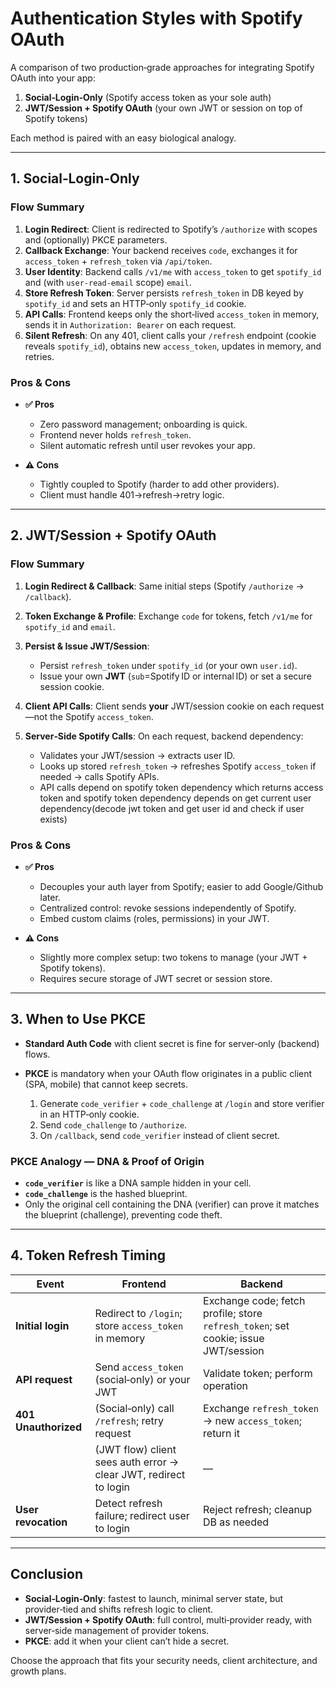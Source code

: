 # Authentication Styles with Spotify OAuth

A comparison of two production‑grade approaches for integrating Spotify OAuth into your app:

1. **Social‑Login‑Only** (Spotify access token as your sole auth)
2. **JWT/Session + Spotify OAuth** (your own JWT or session on top of Spotify tokens)

Each method is paired with an easy biological analogy.

---

## 1. Social‑Login‑Only

### Flow Summary

1. **Login Redirect**: Client is redirected to Spotify’s `/authorize` with scopes and (optionally) PKCE parameters.
2. **Callback Exchange**: Your backend receives `code`, exchanges it for `access_token` + `refresh_token` via `/api/token`.
3. **User Identity**: Backend calls `/v1/me` with `access_token` to get `spotify_id` and (with `user-read-email` scope) `email`.
4. **Store Refresh Token**: Server persists `refresh_token` in DB keyed by `spotify_id` and sets an HTTP‑only `spotify_id` cookie.
5. **API Calls**: Frontend keeps only the short‑lived `access_token` in memory, sends it in `Authorization: Bearer` on each request.
6. **Silent Refresh**: On any 401, client calls your `/refresh` endpoint (cookie reveals `spotify_id`), obtains new `access_token`, updates in memory, and retries.

### Pros & Cons

* **✅ Pros**

  * Zero password management; onboarding is quick.
  * Frontend never holds `refresh_token`.
  * Silent automatic refresh until user revokes your app.
* **⚠️ Cons**

  * Tightly coupled to Spotify (harder to add other providers).
  * Client must handle 401→refresh→retry logic.

---

## 2. JWT/Session + Spotify OAuth

### Flow Summary

1. **Login Redirect & Callback**: Same initial steps (Spotify `/authorize` → `/callback`).
2. **Token Exchange & Profile**: Exchange `code` for tokens, fetch `/v1/me` for `spotify_id` and `email`.
3. **Persist & Issue JWT/Session**:

   * Persist `refresh_token` under `spotify_id` (or your own `user.id`).
   * Issue your own **JWT** (`sub`=Spotify ID or internal ID) or set a secure session cookie.
4. **Client API Calls**: Client sends **your** JWT/session cookie on each request—not the Spotify `access_token`.
5. **Server‑Side Spotify Calls**: On each request, backend dependency:

   * Validates your JWT/session → extracts user ID.
   * Looks up stored `refresh_token` → refreshes Spotify `access_token` if needed → calls Spotify APIs.
   * API calls depend on spotify token dependency which returns access token and spotify token    dependency  depends on get current user dependency(decode jwt token and get user id and check if user exists)

### Pros & Cons

* **✅ Pros**

  * Decouples your auth layer from Spotify; easier to add Google/Github later.
  * Centralized control: revoke sessions independently of Spotify.
  * Embed custom claims (roles, permissions) in your JWT.
* **⚠️ Cons**

  * Slightly more complex setup: two tokens to manage (your JWT + Spotify tokens).
  * Requires secure storage of JWT secret or session store.


---

## 3. When to Use PKCE

* **Standard Auth Code** with client secret is fine for server‑only (backend) flows.
* **PKCE** is mandatory when your OAuth flow originates in a public client (SPA, mobile) that cannot keep secrets.

  1. Generate `code_verifier` + `code_challenge` at `/login` and store verifier in an HTTP‑only cookie.
  2. Send `code_challenge` to `/authorize`.
  3. On `/callback`, send `code_verifier` instead of client secret.

### PKCE Analogy — DNA & Proof of Origin

* **`code_verifier`** is like a DNA sample hidden in your cell.
* **`code_challenge`** is the hashed blueprint.
* Only the original cell containing the DNA (verifier) can prove it matches the blueprint (challenge), preventing code theft.

---

## 4. Token Refresh Timing

| Event                | Frontend                                                         | Backend                                                                            |
| -------------------- | ---------------------------------------------------------------- | ---------------------------------------------------------------------------------- |
| **Initial login**    | Redirect to `/login`; store `access_token` in memory             | Exchange code; fetch profile; store `refresh_token`; set cookie; issue JWT/session |
| **API request**      | Send `access_token` (social‑only) or your JWT                    | Validate token; perform operation                                                  |
| **401 Unauthorized** | (Social‑only) call `/refresh`; retry request                     | Exchange `refresh_token` → new `access_token`; return it                           |
|                      | (JWT flow) client sees auth error → clear JWT, redirect to login | —                                                                                  |
| **User revocation**  | Detect refresh failure; redirect user to login                   | Reject refresh; cleanup DB as needed                                               |

---

## Conclusion

* **Social‑Login‑Only**: fastest to launch, minimal server state, but provider‑tied and shifts refresh logic to client.
* **JWT/Session + Spotify OAuth**: full control, multi‑provider ready, with server‑side management of provider tokens.
* **PKCE**: add it when your client can’t hide a secret.

Choose the approach that fits your security needs, client architecture, and growth plans.

